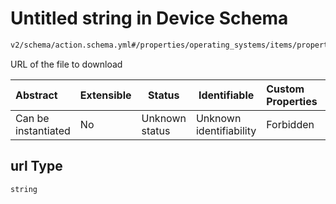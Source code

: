 # Untitled string in Device Schema

```txt
v2/schema/action.schema.yml#/properties/operating_systems/items/properties/steps/items/properties/actions/items/oneOf/20/properties/core:manual_download/properties/file/properties/url
```

URL of the file to download


| Abstract            | Extensible | Status         | Identifiable            | Custom Properties | Additional Properties | Access Restrictions | Defined In                                                           |
| :------------------ | ---------- | -------------- | ----------------------- | :---------------- | --------------------- | ------------------- | -------------------------------------------------------------------- |
| Can be instantiated | No         | Unknown status | Unknown identifiability | Forbidden         | Allowed               | none                | [device.schema.json\*](../device.schema.json "open original schema") |

## url Type

`string`
